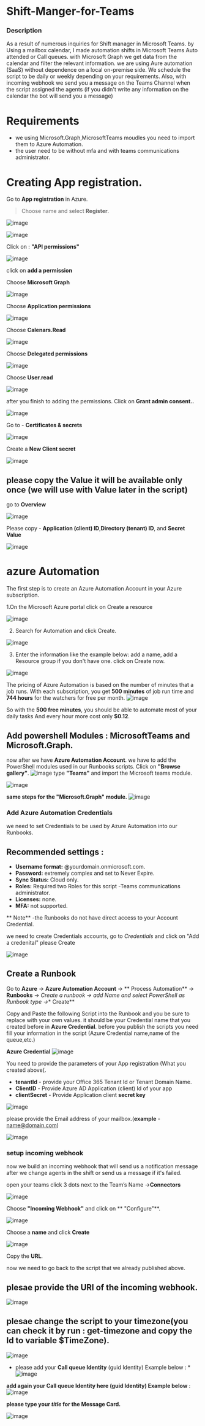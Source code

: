 # Shift-Manger-for-Teams
### Description

As a result of numerous inquiries for Shift manager in Microsoft Teams. by Using a mailbox calendar, I made automation shifts in Microsoft Teams Auto attended or Call queues.
with Microsoft Graph we get data from the calendar and filter the relevant information. we are using Aure automation (SaaS) without dependence on a local on-premise side.
We schedule the script to be daily or weekly depending on your requirements.
Also, with incoming webhook we send you a message on the Teams Channel when the script assigned the agents (if you didn't write any information on the calendar the bot will send you a message)



# Requirements
* we using Microsoft.Graph,MicrosoftTeams moudles you need to import them to Azure Automation.
* the user need to be without mfa and with teams communications administrator.


# Creating App registration.

Go to **App registration** in Azure. 
>Choose name and select **Register**.

![image](https://user-images.githubusercontent.com/55660350/202478020-c38e1743-d4d2-4955-b5ad-57655bfeede6.png)

![image](https://user-images.githubusercontent.com/55660350/202477598-b1498f1c-dea9-4ffe-b023-f7fe6c9c5c82.png)

Click on : **"API permissions"** 

![image](https://user-images.githubusercontent.com/55660350/202478758-55454083-836b-4c94-a3f3-19d01b91db44.png)

  click on **add a permission**
  
 Choose **Microsoft Graph** 
 
  ![image](https://user-images.githubusercontent.com/55660350/202479493-280dbbc9-3ea4-4b3e-8df2-47c04520590f.png)

Choose **Application permissions**

![image](https://user-images.githubusercontent.com/55660350/202479721-dcbc9e5e-0cf0-4813-813f-8c7261455630.png)

Choose **Calenars.Read**

![image](https://user-images.githubusercontent.com/55660350/202479888-122ec880-6717-4c55-b208-b5811740849f.png)

Choose **Delegated permissions**

![image](https://user-images.githubusercontent.com/55660350/202482470-464f4fa5-300c-4aea-bfba-bbc67a1dcd7f.png)

Choose **User.read**

![image](https://user-images.githubusercontent.com/55660350/202483050-a1835f2f-698d-43f7-abf8-184b8dafffe5.png)

after you finish to adding the permissions.
Click on **Grant admin consent..**

![image](https://user-images.githubusercontent.com/55660350/202483532-b2da338f-1fb1-4f8c-b7d0-8625262d58e3.png)

Go to - **Certificates & secrets**

![image](https://user-images.githubusercontent.com/55660350/202484534-41a19dc2-70b6-45f5-9990-f965ee747612.png)

Create a **New Client secret**

![image](https://user-images.githubusercontent.com/55660350/202484968-548df1a7-8aff-4287-8c62-2a64af2d23e8.png)

## please copy the Value it will be available only once (we will use with Value later in the script)

go to **Overview**

![image](https://user-images.githubusercontent.com/55660350/202486451-1407ab38-323c-46f0-af9e-a500d416da3c.png)

Please copy - **Application (client) ID**,**Directory (tenant) ID**, and **Secret Value** 

![image](https://user-images.githubusercontent.com/55660350/202487067-ba32134c-8731-4e14-8d78-9783f539e063.png)

# azure Automation 
The first step is to create an Azure Automation Account in your Azure subscription.

1.On the Microsoft Azure portal click on Create a resource

![image](https://user-images.githubusercontent.com/55660350/203351247-b649ccea-e698-41e8-b0b3-d1b19c5802ee.png)

2. Search for Automation and click Create.

![image](https://user-images.githubusercontent.com/55660350/203352401-b1983ce6-7b15-4847-8124-2bcac0235d6b.png)

3. Enter the information like the example below: add a name, add a Resource group if you don't have one. click on Create now.

![image](https://user-images.githubusercontent.com/55660350/203352462-58eaf932-628e-48a6-9e6d-d74510a6334e.png)

The pricing of Azure Automation is based on the number of minutes that a job runs. With each subscription, you get **500 minutes** of job run time and **744 hours** for the watchers for free per month.
![image](https://user-images.githubusercontent.com/55660350/203352965-a2a3b4ec-8f78-48d7-b300-c8bff7b7d3d8.png)

So with the **500 free minutes**, you should be able to automate most of your daily tasks And every hour more cost only **$0.12**.

## Add powershell Modules : MicrosoftTeams and Microsoft.Graph. 

now after we have **Azure Automation Account**.
we have to add the PowerShell modules used in our Runbooks scripts.
Click on **"Browse gallery"**.
![image](https://user-images.githubusercontent.com/55660350/203353935-dc61d9b6-eb64-4151-a4c3-f3933dd1597d.png)
type **"Teams"** and import the Microsoft teams module.

![image](https://user-images.githubusercontent.com/55660350/203354049-af11f390-a7d3-47e4-89de-374853e00731.png)

 **same steps for the "Microsoft.Graph" module.**
![image](https://user-images.githubusercontent.com/55660350/204786392-66a28595-8b55-4d55-b93d-833fa40ca661.png)



### Add Azure Automation Credentials
we need to set Credentials to be used by Azure Automation into our Runbooks.

## Recommended settings :
* **Username format:** @yourdomain.onmicrosoft.com.
* **Password:** extremely complex and set to Never Expire.
* **Sync Status:** Cloud only.
* **Roles:** Required two Roles for this script -Teams communications administrator.
* **Licenses:** none.
* **MFA:** not supported.


** Note** -the Runbooks do not have direct access to your Account Credential.

 we need to create Credentials accounts, go to *Credentials* and click on "Add a credenital"
 please Create 

![image](https://user-images.githubusercontent.com/55660350/204748821-4b2b4dc0-a218-4eec-8fc2-c634d68d2f9d.png)

## Create a Runbook

Go to **Azure** -> **Azure Automation Account** -> ** Process Automation** -> **Runbooks** -> **Create a runbook* -> add Name and select PowerShell as Runbook type ->** Create**

Copy and Paste the following Script into the Runbook and you be sure to replace **<AzureAutomationCredential>** with your own values.
it should be your Credential name that you created before in **Azure Credential**.
before you publish the scripts you need fill your information in the script (Azure Credential name,name of the queue,etc.) 
  
 **Azure Credential**
![image](https://user-images.githubusercontent.com/55660350/204783866-61a4c688-777b-4684-acdb-9108d1038f19.png)
  
You need to provide the parameters of your App registration (What you created above(.
  
  * **tenantId** - provide your Office 365 Tenant Id or Tenant Domain Name.
  * **ClientID** - Provide Azure AD Application (client) Id of your app
  * **clientSecret** - Provide Application client **secret key**
  
  ![image](https://user-images.githubusercontent.com/55660350/204787533-26229f1b-d594-4a83-b1da-b9ebde1021c8.png)

  please provide the Email address of your mailbox.(**example** - name@domain.com)
  
  ![image](https://user-images.githubusercontent.com/55660350/204800353-d06f71a5-5a47-4094-8477-faf3a2095a3a.png)

 ### setup incoming webhook

now we build an incoming webhook that will send us a notification message after we change agents in the shift or send us a message if it's failed.
  

open your teams click 3 dots next to the Team’s Name ->**Connectors**  

![image](https://user-images.githubusercontent.com/55660350/204803340-78290d46-46f6-4fb9-b2a2-65c4dd87c568.png)
  
  Choose **"Incoming Webhook"** and click on ** "Configure"**.
  
  ![image](https://user-images.githubusercontent.com/55660350/204803413-c56acfa8-3dab-4091-9fcc-c950a696c830.png)

Choose a **name** and click **Create**
  
 ![image](https://user-images.githubusercontent.com/55660350/204803522-c35e695e-a43f-4752-91ad-aea92884f167.png)
 
Copy the **URL**.
  
  now we need to go back to the script that we already published above.
  
  ## plesae provide the URI of the incoming webhook.

![image](https://user-images.githubusercontent.com/55660350/204804075-a863ed34-5c0a-4f63-b923-88138491ec7a.png)

## **plesae change the script to your timezone(you can check it by run : get-timezone and copy the Id to variable $TimeZone).**

![image](https://user-images.githubusercontent.com/55660350/206155110-c79f4c30-f405-4bd0-a9a7-3edbede99eac.png)

 * please add your **Call queue Identity** (guid Identity) Example below : *
  ![image](https://user-images.githubusercontent.com/55660350/204804915-835bcceb-6381-415d-be46-2eb4bc054ee1.png)

 **add again your Call queue Identity here (guid Identity) Example below** :
![image](https://user-images.githubusercontent.com/55660350/204805078-4a0c84d1-b9e6-45ee-92a4-e5d50894cc88.png)
  
 **please type your *title* for the Message Card.**
  
  ![image](https://user-images.githubusercontent.com/55660350/205995985-b13ac008-4b85-4942-a769-116602bc70fd.png)

 
 
